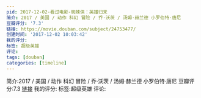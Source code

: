 ```yaml
---
pid: 2017-12-02-看过电影-蜘蛛侠：英雄归来
简介: 2017 / 美国 / 动作 科幻 冒险 / 乔·沃茨 / 汤姆·赫兰德 小罗伯特·唐尼
豆瓣评分: '7.3'
链接: https://movie.douban.com/subject/24753477/
创建时间: '2017-12-02 10:03:42'
我的评分:
标签: 超级英雄
评论:
tags: [douban]
categories: [timeline]
---
```

简介:2017 / 美国 / 动作 科幻 冒险 / 乔·沃茨 / 汤姆·赫兰德 小罗伯特·唐尼
豆瓣评分:7.3
[链接](https://movie.douban.com/subject/24753477/)
我的评分:
标签:超级英雄
评论:
